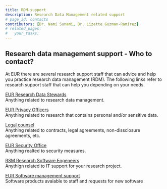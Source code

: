 ```yaml
---
title: RDM-support
description: Research Data Management related support
# page_id: contacts
contributors: [Dr. Nami Sunami, Dr. Lizette Guzman-Ramirez]
# related_pages:
#   your_tasks:
---
```


## Research data management support - Who to contact? 

At EUR there are several research support staff that can advice and help you practice research data management (RDM). 
The following links refer to research support staff that can help you depending on your needs. 

[EUR Research Data Stewards](https://www.eur.nl/en/research/research-services/research-data-management)  
Anything related to research data management.

[EUR Privacy Officers <sup><i class="fa-solid fa-lock"></i></sup>](https://my.eur.nl/en/eur-employee/work-support/privacy/privacy-office)  
Anything related to research that contains personal and/or sensitive data. 

[Legal counsel <sup><i class="fa-solid fa-lock"></i></sup>](https://my.eur.nl/en/eur-employee/research/research-services/research-quality-integrity/legal-aspects-research)   
Anything related to contracts, legal agreements, non-dissclosure agreements, etc. 

[EUR Security Office <sup><i class="fa-solid fa-lock"></i></sup>](https://my.eur.nl/en/eur-employee/organisatie/professional-services/edis/chief-information-officer-office-cioo)  
Anything realted to security measures. 

[RSM Research Software Engeneers <sup><i class="fa-solid fa-lock"></i></sup>](https://my.eur.nl/en/rsm-employee/services-0/rsm-digitalisation-and-information-services-rdis/rdis-rsm-eur/it-research-support)  
Anythign related to IT support for your research project.

[EUR Software management support <sup><i class="fa-solid fa-lock"></i></sup>](https://my.eur.nl/en/eur-employee/work-support/it/software)  
Software products avaiable to staff and requests for new software
